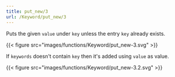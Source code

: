 ```yaml
---
title: put_new/3
url: /Keyword/put_new/3
---
```



Puts the given `value` under `key` unless the entry `key` already exists.

{{< figure src="images/functions/Keyword/put_new-3.svg" >}}

If `keywords` doesn't contain `key` then it's added using `value` as value.

{{< figure src="images/functions/Keyword/put_new-3.2.svg" >}}
